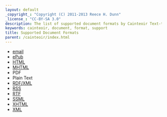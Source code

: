 ```yaml
---
layout: default
_copyright_: "Copyright (C) 2011-2013 Reece H. Dunn"
_license_: "CC-BY-SA 3.0"
description: The list of supported document formats by Cainteoir Text-to-Speech.
keywords: cainteoir, document, format, support
title: Supported Document Formats
parent: /cainteoir/index.html
---
```


*  [email](mime)
*  [ePub](epub)
*  [HTML](html)
*  [MHTML](mime)
*  PDF
*  Plain Text
*  [RDF/XML](rdfxml)
*  [RSS](rss)
*  [RTF](rtf)
*  [SSML](ssml)
*  [XHTML](html)
*  [XML](xml)
